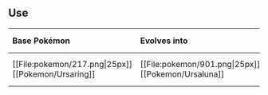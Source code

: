 ## Use
Base Pokémon |Evolves into |Available in
:---|:---|:---
[[File:pokemon/217.png\|25px]] [[Pokemon/Ursaring]] | [[File:pokemon/901.png\|25px]] [[Pokemon/Ursaluna]] |Hisui onward at night